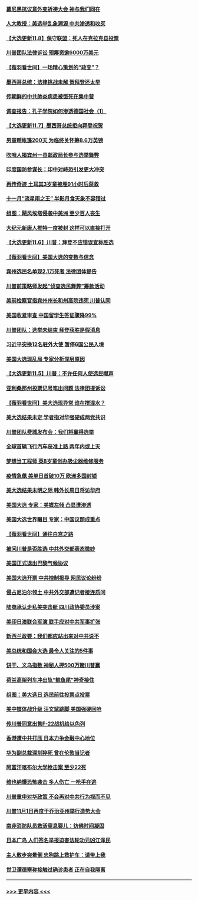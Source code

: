 #### [慕尼黑抗议意外变祈祷大会 神与我们同在](../pages/nsc418/n12534714.md?t=11091753) 
#### [人大教授：美选举乱象溯源 中共渗透和收买](../pages/nsc418/n12534296.md?t=11091753) 
#### [【大选更新11.8】保守联盟：死人在克拉克县投票](../pages/nsc418/n12533787.md?t=11091753) 
#### [川普团队法律诉讼 预筹资逾6000万美元](../pages/nsc418/n12534177.md?t=11091753) 
#### [【薇羽看世间】一场精心策划的“政变”？](../pages/nsc418/n12534125.md?t=11091753) 
#### [墨西哥总统：法律挑战未解 贺拜登还太早](../pages/nsc418/n12534301.md?t=11091753) 
#### [传朝鲜的中共肺炎病患被饿死在集中营](../pages/nsc418/n12533575.md?t=11091753) 
#### [调查报告：孔子学院如何渗透德国社会（1）](../pages/nsc418/n12530487.md?t=11091753) 
#### [【大选更新11.7】墨西哥总统拒向拜登祝贺](../pages/nsc418/n12532246.md?t=11091753) 
#### [男童睡帐篷200天 为临终关怀筹8.6万英镑](../pages/nsc418/n12531537.md?t=11091753) 
#### [吹哨人揭宾州一县邮政局长参与选举舞弊](../pages/nsc418/n12532825.md?t=11091753) 
#### [印度国防参谋长：印中对峙恐引发更大冲突](../pages/nsc418/n12532492.md?t=11091753) 
#### [再传奇迹 土耳其3岁童被埋91小时后获救](../pages/nsc418/n12532074.md?t=11091753) 
#### [十一月“流星雨之王” 半影月食天象不容错过](../pages/nsc418/n12532004.md?t=11091753) 
#### [组图：飓风埃塔侵袭中美洲 至少百人丧生](../pages/nsc418/n12532249.md?t=11091753) 
#### [大纪元新唐人推特一度被封 这样可以直接打开](../pages/nsc418/n12529531.md?t=11091753) 
#### [【大选更新11.6】川普：拜登不应错误宣称胜选](../pages/nsc418/n12529890.md?t=11091753) 
#### [【薇羽看世间】美国大选的变数与信念](../pages/nsc418/n12530726.md?t=11091753) 
#### [宾州选民名单现2.1万死者 法律团体提告](../pages/nsc418/n12531088.md?t=11091753) 
#### [川普前策略师发起“侦查选民舞弊”筹款活动](../pages/nsc418/n12530912.md?t=11091753) 
#### [美前检察官指宾州州长和州高院违宪 川普认同](../pages/nsc418/n12530779.md?t=11091753) 
#### [美国收紧审查 中国留学生签证骤降99%](../pages/nsc418/n12530720.md?t=11091753) 
#### [川普团队：选举未结束 拜登获胜是假消息](../pages/nsc418/n12530471.md?t=11091753) 
#### [习近平突换12名驻外大使 暂停6国公民入境](../pages/nsc418/n12529154.md?t=11091753) 
#### [美国大选现乱局 专家分析深层原因](../pages/nsc418/n12527779.md?t=11091753) 
#### [【大选更新11.5】川普：不许任何人使选民噤声](../pages/nsc418/n12527098.md?t=11091753) 
#### [亚利桑那州投票记号笔出问题 法律团提诉讼](../pages/nsc418/n12528467.md?t=11091753) 
#### [【薇羽看世间】美大选现异常 谁在搅混水？](../pages/nsc418/n12528162.md?t=11091753) 
#### [美大选结果未定 学者指对华强硬成两党共识](../pages/nsc418/n12527992.md?t=11091753) 
#### [川普团队费城发布会：我们将赢得选举](../pages/nsc418/n12528005.md?t=11091753) 
#### [全球首辆飞行汽车获准上路 两年内或上天](../pages/nsc418/n12526869.md?t=11091753) 
#### [梦想当工程师 英8岁童创办吸尘器维修服务](../pages/nsc418/n12526503.md?t=11091753) 
#### [疫情急飙 美单日首破10万 欧洲多国封锁](../pages/nsc418/n12527809.md?t=11091753) 
#### [美大选结果未明之际 韩外长周日将访华府](../pages/nsc418/n12527058.md?t=11091753) 
#### [美国大选 专家：美媒左倾 凸显遭渗透](../pages/nsc418/n12526089.md?t=11091753) 
#### [美国大选世界瞩目 专家：中国议题成重点](../pages/nsc418/n12525623.md?t=11091753) 
#### [【薇羽看世间】通往白宫之路](../pages/nsc418/n12525585.md?t=11091753) 
#### [被问川普是否胜选 中共外交部表态微妙](../pages/nsc418/n12525350.md?t=11091753) 
#### [美国正式退出巴黎气候协议](../pages/nsc418/n12525442.md?t=11091753) 
#### [美国大选开票 中共控制报导 网民议论纷纷](../pages/nsc418/n12524549.md?t=11091753) 
#### [侵占尼泊尔领土 中共外交部遭记者接连质问](../pages/nsc418/n12523081.md?t=11091753) 
#### [陆商承认走私美突击艇 四川政协委员涉案](../pages/nsc418/n12523256.md?t=11091753) 
#### [美印日澳联合军演 联手应对中共军事扩张](../pages/nsc418/n12522711.md?t=11091753) 
#### [新西兰政要：我们都应站出来对中共说不](../pages/nsc418/n12522124.md?t=11091753) 
#### [美总统和国会大选 最令人关注的5件事](../pages/nsc418/n12522890.md?t=11091753) 
#### [饼干、义乌指数 神秘人押500万赌川普赢](../pages/nsc418/n12522781.md?t=11091753) 
#### [荷兰高架列车冲出轨“鲸鱼尾”神奇接住](../pages/nsc418/n12521608.md?t=11091753) 
#### [组图：美大选日 选民前往投票点投票](../pages/nsc418/n12522482.md?t=11091753) 
#### [美中媒体战升级 汪文斌跳脚 美国强硬回呛](../pages/nsc418/n12522469.md?t=11091753) 
#### [传川普同意出售F-22战机给以色列](../pages/nsc418/n12521919.md?t=11091753) 
#### [香港遭中共打压 日本力争金融中心地位](../pages/nsc418/n12521996.md?t=11091753) 
#### [华为副总裁深圳猝死 曾在伦敦当记者](../pages/nsc418/n12520247.md?t=11091753) 
#### [阿富汗喀布尔大学枪击案 至少22死](../pages/nsc418/n12520997.md?t=11091753) 
#### [维也纳爆恐怖袭击 多人伤亡 一枪手在逃](../pages/nsc418/n12520998.md?t=11091753) 
#### [川普重申对华政策 不会再对中共行为视而不见](../pages/nsc418/n12520836.md?t=11091753) 
#### [川普11月1日再度于乔治亚州举行造势大会](../pages/nsc418/n12520525.md?t=11091753) 
#### [南非消防队员救活窒息婴儿：彷佛时间凝固](../pages/nsc418/n12518501.md?t=11091753) 
#### [日本广岛 人们签名举报迫害法轮功元凶江泽民](../pages/nsc418/n12519541.md?t=11091753) 
#### [主人散步突晕倒 忠狗跳上救护车：请带上我](../pages/nsc418/n12519522.md?t=11091753) 
#### [世卫谭德塞称接触过确诊患者 正在自我隔离](../pages/nsc418/n12519629.md?t=11091753) 

----
#### [ >>> 更早内容 <<< ](../indexes/nsc418-earlier.md)
